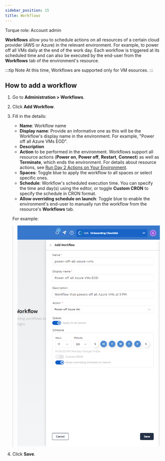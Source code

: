```yaml
---
sidebar_position: 15
title: Workflows
---
```


Torque role: Account admin

__Workflows__ allow you to schedule actions on all resources of a certain cloud provider (AWS or Azure) in the relevant environment. For example, to power off all VMs daily at the end of the work day. Each workflow is triggered at its scheduled time and can also be executed by the end-user from the __Workflows__ tab of the environment's resource.


:::tip Note
At this time, Workflows are supported only for VM esources.
:::

## How to add a workflow

1. Go to __Administration > Workflows__.
2. Click __Add Workflow__.
3. Fill in the details:
   * __Name__: Workflow name
   * __Display name__: Provide an informative one as this will be the Workflow's display name in the environment. For example, "Power off all Azure VMs EOD". 
   * __Description__
   * __Action__ to be performed in the environment. Workflows support all resource actions (__Power on__, __Power off__, __Restart__, __Connect__) as well as __Terminate__, which ends the environment. For details about resource actions, see [Run Day 2 Actions on Your Environment](/getting-started/Run%20day2%20actions).
   * __Spaces__: Toggle blue to apply the workflow to all spaces or select specific ones.
   * __Schedule__: Workflow's scheduled execution time. You can specify the time and day(s) using the editor, or toggle __Custom CRON__ to specify the schedule in CRON format.
   * __Allow overriding schedule on launch__: Toggle blue to enable the environment's end-user to manually run the workflow from the resource's __Workflows__ tab.
  
   For example:
  > ![Locale Dropdown](/img/workflow-1.png)
4. Click __Save__.




